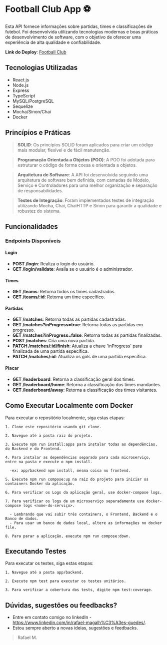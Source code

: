 # Football Club App ⚽

Esta API fornece informações sobre partidas, times e classificações de futebol. Foi desenvolvida utilizando tecnologias modernas e boas práticas de desenvolvimento de software, com o objetivo de oferecer uma experiência de alta qualidade e confiabilidade.

__Link do Deploy__: [Football Club](https://deploy-project-fcmnaw2el-rafaelmagalhaesguedes.vercel.app/leaderboard)

## Tecnologias Utilizadas

- React.js
- Node.js
- Express
- TypeScript
- MySQL/PostgreSQL
- Sequelize
- Mocha/Sinon/Chai
- Docker

## Princípios e Práticas

> __SOLID__: Os princípios SOLID foram aplicados para criar um código mais modular, flexível e de fácil manutenção.

> __Programação Orientada a Objetos (POO)__: A POO foi adotada para estruturar o código de forma coesa e orientada a objetos.

> __Arquitetura de Software__: A API foi desenvolvida seguindo uma arquitetura de software bem definida, com camadas de Modelo, Serviço 
e Controladores para uma melhor organização e separação de responsabilidades.

> __Testes de Integração__: Foram implementados testes de integração utilizando Mocha, Chai, ChaiHTTP e Sinon para garantir a qualidade e robustez do sistema.

## Funcionalidades

### Endpoints Disponíveis

#### Login

- __POST /login__: Realiza o login do usuário.
- __GET /login/validate__: Avalia se o usuário é o administrador.
#### Times

- __GET /teams__: Retorna todos os times cadastrados.
- __GET /teams/:id__: Retorna um time específico.
#### Partidas

- __GET /matches__: Retorna todas as partidas cadastradas.
- __GET /matches?inProgress=true__: Retorna todas as partidas em progresso.
- __GET /matches?inProgress=false__: Retorna todas as partidas finalizadas.
- __POST /matches__: Cria uma nova partida.
- __PATCH /matches/:id/finish__: Atualiza a chave 'inProgress' para finalizada de uma partida específica.
- __PATCH /matches/:id__: Atualiza os gols de uma partida específica.

#### Placar

- __GET /leaderboard__: Retorna a classificação geral dos times.
- __GET /leaderboard/home__: Retorna a classificação dos times mandantes.
- __GET /leaderboard/away__: Retorna a classificação dos times visitantes.

## Como Executar Localmente com Docker

Para executar o repositório localmente, siga estas etapas:
```
1. Clone este repositório usando git clone.

2. Navegue até a pasta raiz do projeto.

3. Execute npm run install:apps para instalar todas as dependências, do Backend e do Frontend.

4. Para instalar as dependências separado para cada microserviço, entre na pasta e execute o npm install.
  
  -ex: app/backend npm install, mesma coisa no frontend.

5. Execute npm run compose:up na raiz do projeto para iniciar os containers Docker da aplicação.

6. Para verificar os Logs da aplicação geral, use docker-compose logs.

7. Para verificar os logs de um microserviço separadamente use docker-compose logs <nome-do-serviço>.

  - Lembrando que vai subir três containers, o Frontend, Backend e o Banco de dados.
  - Para usar um banco de dados local, altere as informações no docker file.

8. Para parar a aplicação, execute npm run compose:down.
```
## Executando Testes

Para executar os testes, siga estas etapas:
```
1. Navegue até a pasta app/backend.

2. Execute npm test para executar os testes unitários.

3. Para verificar a cobertura dos tests, digite npm test:coverage.

```

## Dúvidas, sugestões ou feedbacks?

- Entre em contato comigo no linkedIn - https://www.linkedin.com/in/rafael-magalh%C3%A3es-guedes/.
- Estou sempre aberto a novas ideias, sugestões e feedbacks.

> Rafael M.
